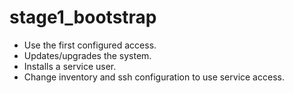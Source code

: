 # stage1_bootstrap

* Use the first configured access.
* Updates/upgrades the system.
* Installs a service user.
* Change inventory and ssh configuration to use service access.
